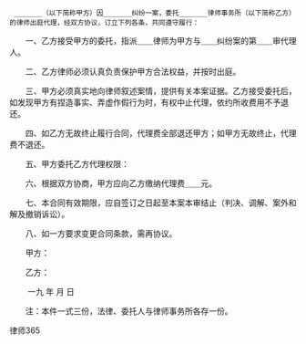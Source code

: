 
     _______（以下简称甲方）因_______纠纷一案，委托_______律师事务所（以下简称乙方）的律师出庭代理，经双方协议，订立下列各条，共同遵守履行：
 
 
 　　一、乙方接受甲方的委托，指派＿＿律师为甲方与＿＿纠纷案的第＿＿审代理人。
 
 　　二、乙方律师必须认真负责保护甲方合法权益，并按时出庭。
 
 　　三、甲方必须真实地向律师叙述案情，提供有关本案证据。乙方接受委托后，如发现甲方有捏造事实、弄虚作假行为时，有权中止代理，依约所收费用不予退还。
 
 　　四、如乙方无故终止履行合同，代理费全部退还甲方；如甲方无故终止，代理费不退还。
 
 　　五、甲方委托乙方代理权限：
 
 　　六、根据双方协商，甲方应向乙方缴纳代理费＿＿元。
 
 　　七、本合同有效期限，应自签订之日起至本案本审结止（判决、调解、案外和解及撤销诉讼）。
 
 　　八、如一方要求变更合同条款，需再协议。
 
 　　甲方：
 
 　　乙方：
 
 　　                                                一九 年 月 日
 
 　　注：本件一式三份，法律、委托人与律师事务所各存一份。
  




 
律师365






 


 

 
 
 
 
 
  


  
 

  


  


  
 
 
 
 

